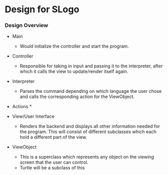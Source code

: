 # Design for SLogo

### Design Overview

+ Main
    * Would initialize the controller and start the program.

+ Controller
    * Responsible for taking in input and passing it to the interpreter, after which it calls the view to update/render itself again.

+ Interpreter
    * Parses the command depending on which language the user chose and calls the corresponding action for the ViewObject.

+ Actions
    *

+ View/User Interface
    * Renders the backend and displays all other information needed for the program. This will consist of different subclasses which each hold a different part of the view.

+ ViewObject
    * This is a superclass which represents any object on the viewing screen that the user can control. 
    * Turtle will be a subclass of this
    